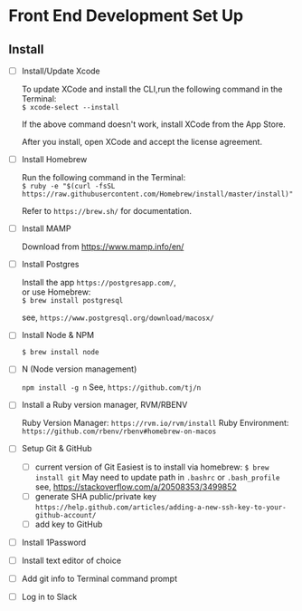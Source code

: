 # Front End Development Set Up

## Install  

- [ ] Install/Update Xcode  

    To update XCode and install the CLI,run the following command in the Terminal:     
    `$ xcode-select --install`  

    If the above command doesn't work, install XCode from the App Store.  

    After you install, open XCode and accept the license agreement.

- [ ] Install Homebrew

    Run the following command in the Terminal:  
    `$ ruby -e "$(curl -fsSL https://raw.githubusercontent.com/Homebrew/install/master/install)"`

    Refer to `https://brew.sh/` for documentation.

- [ ] Install MAMP  

    Download from https://www.mamp.info/en/  

- [ ] Install Postgres  

    Install the app `https://postgresapp.com/`,  
    or use Homebrew:  
     `$ brew install postgresql`

    see, `https://www.postgresql.org/download/macosx/`  
- [ ] Install Node & NPM

    `$ brew install node`

- [ ] N (Node version management)

    `npm install -g n`
    See, `https://github.com/tj/n`

- [ ] Install a Ruby version manager, RVM/RBENV

    Ruby Version Manager: `https://rvm.io/rvm/install`
    Ruby Environment: `https://github.com/rbenv/rbenv#homebrew-on-macos`

- [ ] Setup Git & GitHub

    - [ ] current version of Git
        Easiest is to install via homebrew: `$ brew install git`
        May need to update path in `.bashrc` or `.bash_profile`
        see, https://stackoverflow.com/a/20508353/3499852
    - [ ] generate SHA public/private key
        `https://help.github.com/articles/adding-a-new-ssh-key-to-your-github-account/`
    - [ ] add key to GitHub

- [ ] Install 1Password
- [ ] Install text editor of choice
- [ ] Add git info to Terminal command prompt
- [ ] Log in to Slack